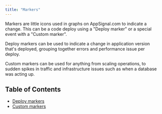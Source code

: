```yaml
---
title: "Markers"
---
```


Markers are little icons used in graphs on AppSignal.com to indicate a change.
This can be a code deploy using a "Deploy marker" or a special event with a
"Custom marker".

Deploy markers can be used to indicate a change in application version that's
deployed, grouping together errors and performance issue per deploy.

Custom markers can be used for anything from scaling operations, to sudden
spikes in traffic and infrastructure issues such as when a database was acting
up.

## Table of Contents

- [Deploy markers](deploy-markers.html)
- [Custom markers](custom-markers.html)
